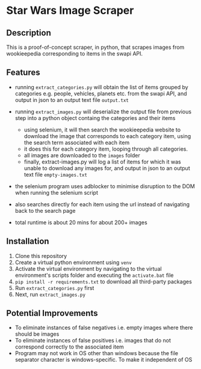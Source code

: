 # Star Wars Image Scraper

## Description

This is a proof-of-concept scraper, in python, that scrapes images from wookieepedia corresponding to items in the swapi API.

## Features

- running `extract_categories.py` will obtain the list of items grouped by categories e.g. people, vehicles, planets etc. from the swapi API, and output in json to an output text file `output.txt`

- running `extract_images.py` will deserialize the output file from previous step into a python object containg the categories and their items
  - using selenium, it will then search the wookieepedia website to download the image that corresponds to each category item, using the search term associated with each item
  - it does this for each category item, looping through all categories. 
  - all images are downloaded to the `images` folder
  - finally, extract-images.py will log a list of items for which it was unable to download any images for, and output in json to an output text file `empty-images.txt` 

- the selenium program uses adblocker to minimise disruption to the DOM when running the selenium script
- also searches directly for each item using the url instead of navigating back to the search page
- total runtime is about 20 mins for about 200+ images

## Installation

1. Clone this repository
2. Create a virtual python environment using `venv`
3. Activate the virtual environment by navigating to the virtual environment's scripts folder and executing the `activate.bat` file
4. `pip install -r requirements.txt` to download all third-party packages
5. Run `extract_categories.py` first
6. Next, run `extract_images.py`

## Potential Improvements 

- To eliminate instances of false negatives i.e. empty images where there should be images 
- To eliminate instances of false positives i.e. images that do not correspond correctly to the associated item
- Program may not work in OS other than windows because the file separator character is windows-specific. To make it independent of OS

